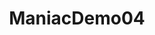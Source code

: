 ---
layout: default
category: bts
tags: [" Unity"," Kinect"]
video: "https://player.vimeo.com/video/290607411?badge=0&amp;autopause=0&amp;player_id=0&amp;app_id=72231"
title: "ManiacDemo04"
thumbnail: "https://i.vimeocdn.com/video/726524487_295x166.jpg?r=pad"
---
